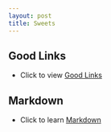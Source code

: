 ```yaml
---
layout: post
title: Sweets
---
```


## Good Links
 - Click to view [Good Links](links.html)

## Markdown
 - Click to learn [Markdown][md]



[md]:http://daringfireball.net/projects/markdown/
